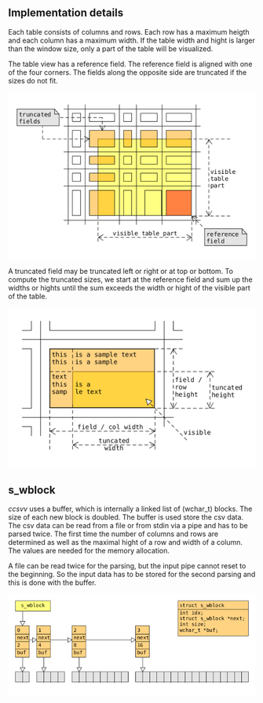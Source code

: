## Implementation details
Each table consists of columns and rows. Each row has a maximum heigth and 
each column has a maximum width.
If the table width and hight is larger than the window size, only a part of
the table will be visualized.

The table view has a reference field. The reference field is aligned with one
of the four corners. The fields along the opposite side are truncated if the
sizes do not fit.

![table part](../img/table_part.png?raw=true "Table Part")

A truncated field may be truncated left or right or at top or bottom. To compute the
truncated sizes, we start at the reference field and sum up the widths or hights until
the sum exceeds the width or hight of the visible part of the table.

![field part](../img/field_part.png?raw=true "Field Part")

## s_wblock
*ccsvv* uses a buffer, which is internally a linked list of (wchar_t) blocks. The size of each new block is
doubled. The buffer is used store the csv data. The csv data can be read from a file or from stdin via a pipe 
and has to be parsed twice. The first time the number of columns and rows are determined as well as the
maximal hight of a row and width of a column. The values are needed for the memory allocation.

A file can be read twice for the parsing, but the input pipe cannot reset to the beginning. So the input data 
has to be stored for the second parsing and this is done with the buffer.

![table part](../img/s_wblock.png?raw=true "Buffer")